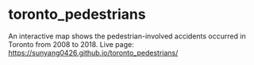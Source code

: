 # toronto_pedestrians
An interactive map shows the pedestrian-involved accidents occurred in Toronto from 2008 to 2018.
Live page: https://sunyang0426.github.io/toronto_pedestrians/
